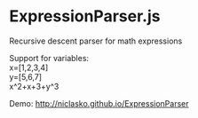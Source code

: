 # ExpressionParser.js
Recursive descent parser for math expressions

Support for variables:<br>
x=[1,2,3,4]<br>
y=[5,6,7]<br>
x^2+x+3+y^3

Demo: http://niclasko.github.io/ExpressionParser
